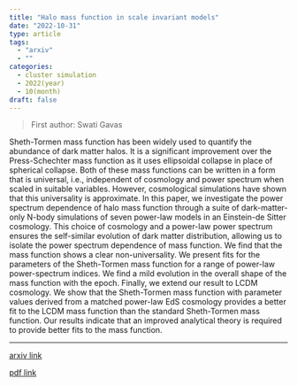 ```yaml
---
title: "Halo mass function in scale invariant models"
date: "2022-10-31"
type: article
tags:
  - "arxiv"
  - ""
categories:
  - cluster simulation
  - 2022(year)
  - 10(month)
draft: false
---
```


> First author: Swati Gavas

 Sheth-Tormen mass function has been widely used to quantify the abundance of
dark matter halos. It is a significant improvement over the Press-Schechter
mass function as it uses ellipsoidal collapse in place of spherical collapse.
Both of these mass functions can be written in a form that is universal, i.e.,
independent of cosmology and power spectrum when scaled in suitable variables.
However, cosmological simulations have shown that this universality is
approximate. In this paper, we investigate the power spectrum dependence of
halo mass function through a suite of dark-matter-only N-body simulations of
seven power-law models in an Einstein-de Sitter cosmology. This choice of
cosmology and a power-law power spectrum ensures the self-similar evolution of
dark matter distribution, allowing us to isolate the power spectrum dependence
of mass function. We find that the mass function shows a clear
non-universality. We present fits for the parameters of the Sheth-Tormen mass
function for a range of power-law power-spectrum indices. We find a mild
evolution in the overall shape of the mass function with the epoch. Finally, we
extend our result to LCDM cosmology. We show that the Sheth-Tormen mass
function with parameter values derived from a matched power-law EdS cosmology
provides a better fit to the LCDM mass function than the standard Sheth-Tormen
mass function. Our results indicate that an improved analytical theory is
required to provide better fits to the mass function.

---
[arxiv link](http://arxiv.org/abs/2210.17200v1)

[pdf link](http://arxiv.org/pdf/2210.17200v1)